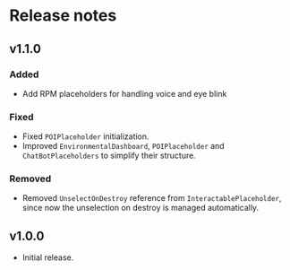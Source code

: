 # Release notes

## v1.1.0

### Added

- Add RPM placeholders for handling voice and eye blink

### Fixed

- Fixed `POIPlaceholder` initialization.
- Improved `EnvironmentalDashboard`, `POIPlaceholder` and `ChatBotPlaceholders` to simplify their structure.

### Removed 

- Removed `UnselectOnDestroy` reference from `InteractablePlaceholder`, since now the unselection on destroy is managed automatically.

## v1.0.0

- Initial release.